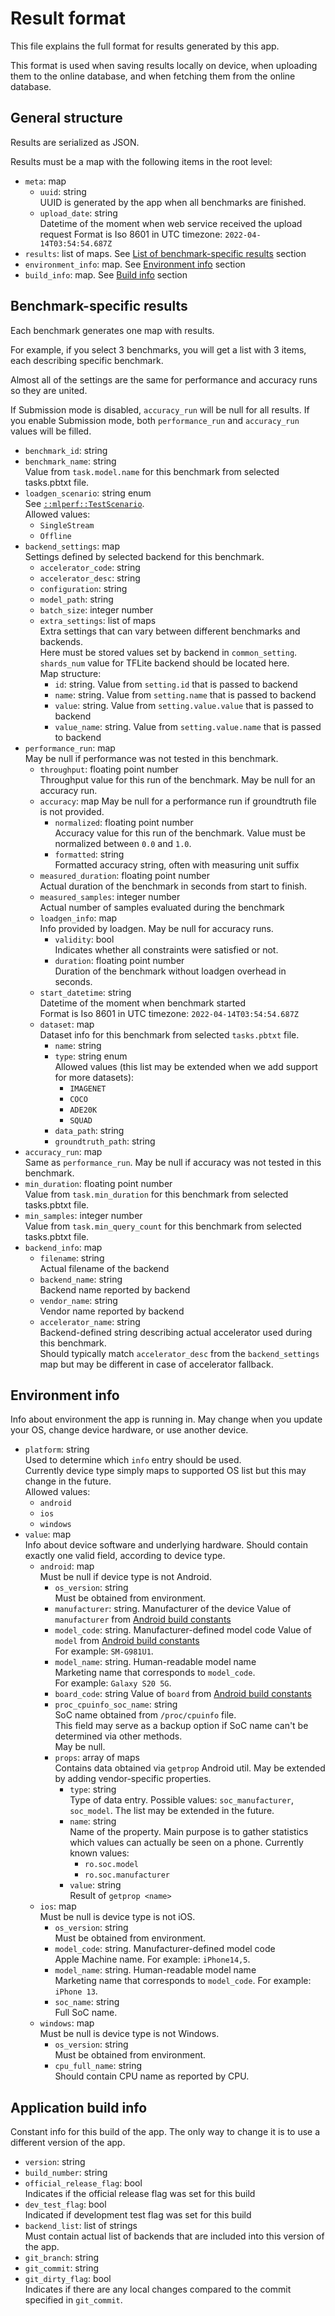 # Result format

This file explains the full format for results generated by this app.

This format is used when saving results locally on device, when uploading them to the online database,
and when fetching them from the online database.

## General structure

Results are serialized as JSON.

Results must be a map with the following items in the root level:

* `meta`: map
  * `uuid`: string  
  UUID is generated by the app when all benchmarks are finished.
  * `upload_date`: string  
  Datetime of the moment when web service received the upload request
  Format is Iso 8601 in UTC timezone: `2022-04-14T03:54:54.687Z`
* `results`: list of maps. See [List of benchmark-specific results](#benchmark-specific-results) section
* `environment_info`: map. See [Environment info](#environment-info) section
* `build_info`: map. See [Build info](#application-build-info) section

## Benchmark-specific results

Each benchmark generates one map with results.

For example, if you select 3 benchmarks, you will get a list with 3 items, each describing specific benchmark.

Almost all of the settings are the same for performance and accuracy runs so they are united.

If Submission mode is disabled, `accuracy_run` will be null for all results.
If you enable Submission mode, both `performance_run` and `accuracy_run` values will be filled.

* `benchmark_id`: string
* `benchmark_name`: string  
  Value from `task.model.name` for this benchmark from selected tasks.pbtxt file.
* `loadgen_scenario`: string enum  
  See [`::mlperf::TestScenario`](https://github.com/mlcommons/inference/blob/a67f9f34bcc4439af4740095958c23380f9b284b/loadgen/test_settings.h#L38).  
  Allowed values:
  * `SingleStream`
  * `Offline`
* `backend_settings`: map  
  Settings defined by selected backend for this benchmark.
  * `accelerator_code`: string
  * `accelerator_desc`: string
  * `configuration`: string
  * `model_path`: string
  * `batch_size`: integer number
  * `extra_settings`: list of maps  
    Extra settings that can vary between different benchmarks and backends.  
    Here must be stored values set by backend in `common_setting`.  
    `shards_num` value for TFLite backend should be located here.  
    Map structure:
    * `id`: string. Value from `setting.id` that is passed to backend
    * `name`: string. Value from `setting.name` that is passed to backend
    * `value`: string. Value from `setting.value.value` that is passed to backend
    * `value_name`: string. Value from `setting.value.name` that is passed to backend
* `performance_run`: map  
  May be null if performance was not tested in this benchmark.
  * `throughput`: floating point number  
    Throughput value for this run of the benchmark.
    May be null for an accuracy run.
  * `accuracy`: map
    May be null for a performance run if groundtruth file is not provided.
    * `normalized`: floating point number  
      Accuracy value for this run of the benchmark.
      Value must be normalized between `0.0` and `1.0`.
    * `formatted`: string  
      Formatted accuracy string, often with measuring unit suffix
  * `measured_duration`: floating point number  
    Actual duration of the benchmark in seconds from start to finish.
  * `measured_samples`: integer number  
    Actual number of samples evaluated during the benchmark
  * `loadgen_info`: map  
    Info provided by loadgen. May be null for accuracy runs.
    * `validity`: bool  
      Indicates whether all constraints were satisfied or not.
    * `duration`: floating point number  
      Duration of the benchmark without loadgen overhead in seconds.
  * `start_datetime`: string  
    Datetime of the moment when benchmark started  
    Format is Iso 8601 in UTC timezone: `2022-04-14T03:54:54.687Z`
  * `dataset`: map  
    Dataset info for this benchmark from selected `tasks.pbtxt` file.
    * `name`: string
    * `type`: string enum  
      Allowed values (this list may be extended when we add support for more datasets):
      * `IMAGENET`
      * `COCO`
      * `ADE20K`
      * `SQUAD`
    * `data_path`: string
    * `groundtruth_path`: string
* `accuracy_run`: map  
  Same as `performance_run`.
  May be null if accuracy was not tested in this benchmark.
* `min_duration`: floating point number  
  Value from `task.min_duration` for this benchmark from selected tasks.pbtxt file.
* `min_samples`: integer number  
  Value from `task.min_query_count` for this benchmark from selected tasks.pbtxt file.
* `backend_info`: map
  * `filename`: string  
    Actual filename of the backend
  * `backend_name`: string  
    Backend name reported by backend
  * `vendor_name`: string  
    Vendor name reported by backend
  * `accelerator_name`: string  
    Backend-defined string describing actual accelerator used during this benchmark.  
    Should typically match `accelerator_desc` from the `backend_settings` map but may be different in case of accelerator fallback.

## Environment info

Info about environment the app is running in. May change when you update your OS, change device hardware, or use another device.

* `platform`: string  
  Used to determine which `info` entry should be used.  
  Currently device type simply maps to supported OS list but this may change in the future.  
  Allowed values:  
  * `android`
  * `ios`
  * `windows`
* `value`: map  
  Info about device software and underlying hardware.
  Should contain exactly one valid field, according to device type.
  * `android`: map  
    Must be null if device type is not Android.
    * `os_version`: string  
      Must be obtained from environment.
    * `manufacturer`: string. Manufacturer of the device  
      <!-- markdown-link-check-disable-next-line -->
      Value of `manufacturer` from [Android build constants](https://developer.android.com/reference/android/os/Build#MANUFACTURER)
    * `model_code`: string. Manufacturer-defined model code  
      <!-- markdown-link-check-disable-next-line -->
      Value of `model` from [Android build constants](https://developer.android.com/reference/android/os/Build#MODEL)  
      For example: `SM-G981U1`.
    * `model_name`: string. Human-readable model name  
      Marketing name that corresponds to `model_code`.  
      For example: `Galaxy S20 5G`.
    * `board_code`: string  
      <!-- markdown-link-check-disable-next-line -->
      Value of `board` from [Android build constants](https://developer.android.com/reference/android/os/Build#BOARD)
    * `proc_cpuinfo_soc_name`: string  
      SoC name obtained from `/proc/cpuinfo` file.  
      This field may serve as a backup option if SoC name can't be determined via other methods.  
      May be null.
    * `props`: array of maps  
      Contains data obtained via `getprop` Android util.
      May be extended by adding vendor-specific properties.
      * `type`: string  
        Type of data entry. Possible values: `soc_manufacturer`, `soc_model`. The list may be extended in the future.
      * `name`: string  
        Name of the property. Main purpose is to gather statistics which values can actually be seen on a phone.
        Currently known values:
        * `ro.soc.model`
        * `ro.soc.manufacturer`
      * `value`: string  
        Result of `getprop <name>`
  * `ios`: map  
    Must be null is device type is not iOS.
    * `os_version`: string  
      Must be obtained from environment.
    * `model_code`: string. Manufacturer-defined model code  
      Apple Machine name. For example: `iPhone14,5`.  
    * `model_name`: string. Human-readable model name  
      Marketing name that corresponds to `model_code`. For example: `iPhone 13`.
    * `soc_name`: string  
      Full SoC name.
  * `windows`: map  
    Must be null is device type is not Windows.
    * `os_version`: string  
      Must be obtained from environment.
    * `cpu_full_name`: string  
      Should contain CPU name as reported by CPU.

## Application build info

Constant info for this build of the app. The only way to change it is to use a different version of the app.

* `version`: string
* `build_number`: string
* `official_release_flag`: bool  
  Indicates if the official release flag was set for this build
* `dev_test_flag`: bool  
  Indicated if development test flag was set for this build
* `backend_list`: list of strings  
  Must contain actual list of backends that are included into this version of the app.
* `git_branch`: string
* `git_commit`: string
* `git_dirty_flag`: bool  
  Indicates if there are any local changes compared to the commit specified in `git_commit`.
